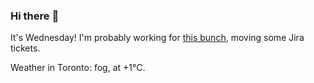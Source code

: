 ### Hi there :wave:

It's Wednesday! I'm probably working for [this bunch](https://github.com/kohofinancial), moving some Jira tickets.

Weather in Toronto: fog, at +1°C.
